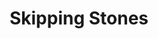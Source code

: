---
inv_num: 2010-079
add_credit:
url: 2010-079-skipping-stones
title: Skipping Stones
year: '2010'
display_year: '2010'
medium: FLOR carpet squares
dims: Dimensions variable
pitch:
ps:
live_url:
youtube:
related_code:
subheading:
download:
commission:
layout: things-i-made
---